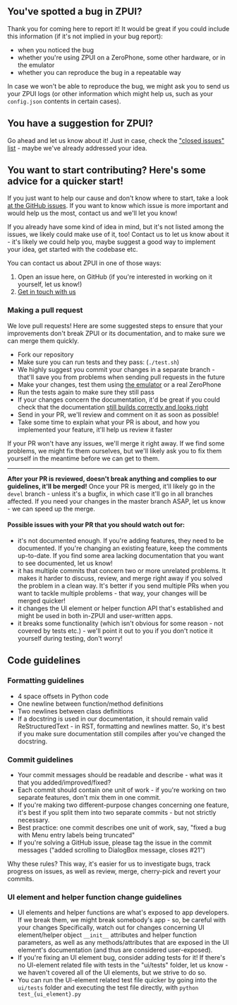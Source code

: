 ## You've spotted a bug in ZPUI?

Thank you for coming here to report it! It would be great if you could include this information (if it's not implied in your bug report):

* when you noticed the bug
* whether you're using ZPUI on a ZeroPhone, some other hardware, or in the emulator
* whether you can reproduce the bug in a repeatable way

In case we won't be able to reproduce the bug, we might ask you to send us your ZPUI logs (or other information which might help us, such as your `config.json` contents in certain cases).

## You have a suggestion for ZPUI?

Go ahead and let us know about it! Just in case, check the ["closed issues" list](https://github.com/ZeroPhone/ZPUI/issues?q=is%3Aissue+is%3Aclosed) - maybe we've already addressed your idea.

## You want to start contributing? Here's some advice for a quicker start!

If you just want to help our cause and don't know where to start, take a look [at the GitHub issues](https://github.com/ZeroPhone/ZPUI/issues). If you want to know which issue is more important and would help us the most, contact us and we'll let you know!

If you already have some kind of idea in mind, but it's not listed among the issues, we likely could make use of it, too! Contact us to let us know about it - it's likely we could help you, maybe suggest a good way to implement your idea, get started with the codebase etc.

You can contact us about ZPUI in one of those ways:

1. Open an issue here, on GitHub (if you're interested in working on it yourself, let us know!)
2. [Get in touch with us](CONTACT.md)

### Making a pull request

We love pull requests! Here are some suggested steps to ensure that your improvements don't break ZPUI or its documentation, and to make sure we can merge them quickly.

* Fork our repository
* Make sure you can run tests and they pass: (`./test.sh`)
* We highly suggest you commit your changes in a separate branch - that'll save you from problems when sending pull requests in the future
* Make your changes, test them using [the emulator](http://zpui.readthedocs.io/en/latest/setup.html#emulator) or a real ZeroPhone
* Run the tests again to make sure they still pass
* If your changes concern the documentation, it'd be great if you could check that the documentation [still builds correctly and looks right](http://zpui.readthedocs.io/en/latest/docs_development.html#testing-your-changes-locally)
* Send in your PR, we'll review and comment on it as soon as possible!
* Take some time to explain what your PR is about, and how you implemented your feature, it'll help us review it faster

If your PR won't have any issues, we'll merge it right away. If we find some problems, we might fix them ourselves, but we'll likely ask you to fix them yourself in the meantime before we can get to them.

-----

**After your PR is reviewed, doesn't break anything and complies to our guidelines, it'll be merged!** Once your PR is merged, it'll likely go in the `devel` branch - unless it's a bugfix, in which case it'll go in all branches affected. If you need your changes in the master branch ASAP, let us know - we can speed up the merge.

#### Possible issues with your PR that you should watch out for:
* it's not documented enough. If you're adding features, they need to be documented. If you're changing an existing feature, keep the comments up-to-date. If you find some area lacking documentation that you want to see documented, let us know! 
* it has multiple commits that concern two or more unrelated problems. It makes it harder to discuss, review, and merge right away if you solved the problem in a clean way. It's better if you send multiple PRs when you want to tackle multiple problems - that way, your changes will be merged quicker!
* it changes the UI element or helper function API that's established and might be used in both in-ZPUI and user-written apps.
* it breaks some functionality (which isn't obvious for some reason - not covered by tests etc.) - we'll point it out to you if you don't notice it yourself during testing, don't worry!

## Code guidelines

### Formatting guidelines

* 4 space offsets in Python code
* One newline between function/method definitions
* Two newlines between class definitions
* If a docstring is used in our documentation, it should remain valid ReStructuredText - in RST, formatting and newlines matter. So, it's best if you make sure documentation still compiles after you've changed the docstring.

### Commit guidelines

* Your commit messages should be readable and describe - what was it that you added/improved/fixed?
* Each commit should contain one unit of work - if you're working on two separate features, don't mix them in one commit.
* If you're making two different-purpose changes concerning one feature, it's best if you split them into two separate commits - but not strictly necessary.
* Best practice: one commit describes one unit of work, say, "fixed a bug with Menu entry labels being truncated"
* If you're solving a GitHub issue, please tag the issue in the commit messages ("added scrolling to DialogBox message, closes #21")

Why these rules? This way, it's easier for us to investigate bugs, track progress on issues, as well as review, merge, cherry-pick and revert your commits. 

### UI element and helper function change guidelines

* UI elements and helper functions are what's exposed to app developers. If we break them, we might break somebody's app - so, be careful with your changes
Specifically, watch out for changes concerning UI element/helper object `__init__` attributes and helper function parameters, as well as any methods/attributes that are exposed in the UI element's documentation (and thus are considered user-exposed).
* If you're fixing an UI element bug, consider adding tests for it! If there's no UI-element related file with tests in the "ui/tests" folder, let us know - we haven't covered all of the UI elements, but we strive to do so.
* You can run the UI-element related test file quicker by going into the `ui/tests` folder and executing the test file directly, with `python test_{ui_element}.py`
